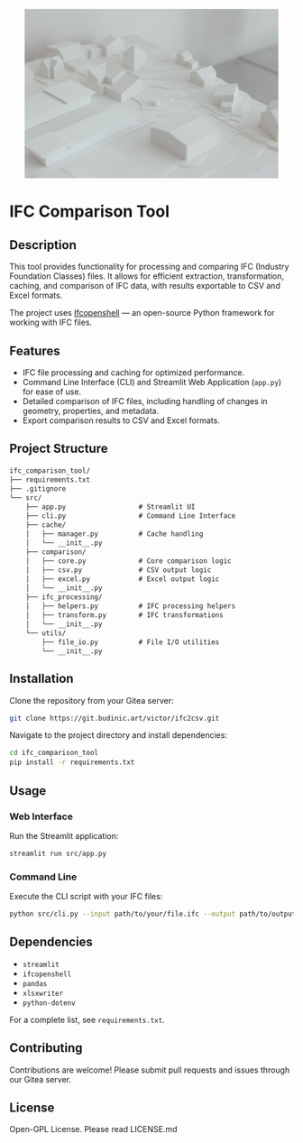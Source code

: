 <p align="center">
  <img src="assets/filipp-romanovski-pOlwrv3yxWI-unsplash.jpg" alt="IFC Comparison Tool Banner" width="450"/>
</p>

# IFC Comparison Tool

## Description

This tool provides functionality for processing and comparing IFC (Industry Foundation Classes) files. It allows for efficient extraction, transformation, caching, and comparison of IFC data, with results exportable to CSV and Excel formats.

The project uses [Ifcopenshell](https://ifcopenshell.org) — an open-source Python framework for working with IFC files.

## Features

* IFC file processing and caching for optimized performance.
* Command Line Interface (CLI) and Streamlit Web Application (`app.py`) for ease of use.
* Detailed comparison of IFC files, including handling of changes in geometry, properties, and metadata.
* Export comparison results to CSV and Excel formats.

## Project Structure

```
ifc_comparison_tool/
├── requirements.txt
├── .gitignore
└── src/
    ├── app.py                  # Streamlit UI
    ├── cli.py                  # Command Line Interface
    ├── cache/
    │   ├── manager.py          # Cache handling
    │   └── __init__.py
    ├── comparison/
    │   ├── core.py             # Core comparison logic
    │   ├── csv.py              # CSV output logic
    │   ├── excel.py            # Excel output logic
    │   └── __init__.py
    ├── ifc_processing/
    │   ├── helpers.py          # IFC processing helpers
    │   ├── transform.py        # IFC transformations
    │   └── __init__.py
    └── utils/
        ├── file_io.py          # File I/O utilities
        └── __init__.py
```

## Installation

Clone the repository from your Gitea server:

```sh
git clone https://git.budinic.art/victor/ifc2csv.git
```

Navigate to the project directory and install dependencies:

```sh
cd ifc_comparison_tool
pip install -r requirements.txt
```

## Usage

### Web Interface

Run the Streamlit application:

```sh
streamlit run src/app.py
```

### Command Line

Execute the CLI script with your IFC files:

```sh
python src/cli.py --input path/to/your/file.ifc --output path/to/output
```

## Dependencies

* `streamlit`
* `ifcopenshell`
* `pandas`
* `xlsxwriter`
* `python-dotenv`

For a complete list, see `requirements.txt`.

## Contributing

Contributions are welcome! Please submit pull requests and issues through our Gitea server.

## License

Open-GPL License. Please read LICENSE.md
